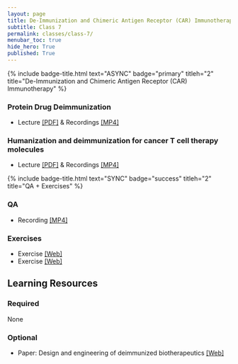 ```yaml
---
layout: page
title: De-Immunization and Chimeric Antigen Receptor (CAR) Immunotherapy 
subtitle: Class 7
permalink: classes/class-7/
menubar_toc: true
hide_hero: True
published: True
---
```


{% include badge-title.html text="ASYNC" badge="primary" titleh="2" title="De-Immunization and Chimeric Antigen Receptor (CAR) Immunotherapy" %}

### Protein Drug Deimmunization

- Lecture [[PDF]](http://www.cbs.dtu.dk/courses/27685.imm/deimmune_Presentation/2021_01_12_Deimmunization_22145.pdf) & Recordings [[MP4]](http://www.cbs.dtu.dk/courses/27685.imm/deimmune_Presentation/2021_01_12_DeimmunePresentation.mp4)

###  Humanization and deimmunization for cancer T cell therapy molecules

- Lecture [[PDF]](http://teaching.healthtech.dtu.dk/36685/images/8/87/Deimmunisation.pptx.pdf) & Recordings [[MP4]](http://www.cbs.dtu.dk/courses/27685.imm/recordings/22145_2021/Deimmunisation_CART-cells.mp4)

{% include badge-title.html text="SYNC" badge="success" titleh="2" title="QA + Exercises" %}

### QA

- Recording [[MP4]](#)

### Exercises

- Exercise [[Web]](http://teaching.healthtech.dtu.dk/36685/index.php/Exercise_on_CAR_T-cell_humanisation_and_de-immunisation)
- Exercise [[Web]](https://teaching.healthtech.dtu.dk/22145/index.php/Protein_Drug_Deimmunization)

## Learning Resources

### Required

None

### Optional

- Paper: Design and engineering of deimmunized biotherapeutics [[Web]](https://www.ncbi.nlm.nih.gov/pubmed/27322891)
